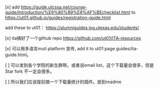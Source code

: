 [x] add https://guide.utcssa.net/course-guide/Introduction/%E9%80%89%E8%AF%BEchecklist.html 
to https://ut01.github.io/guides/registration-guide.html

add these to ut01：
https://alumniguides.jsg.utexas.edu/students/

[x] ita搞好了一个github repo https://github.com/ut01/ITA-resources

[x] 可以用多语言muti platform 宣传, add it to ut01 page guides/ita-guide.html。

[ ] 可以发到各个学院的新生群啊，或者说email list，这个下载量会很多，但是Star fork 不一定会很多。

[ ] 所以我们应该提前搞一个下载量统计的插件。放到readme
